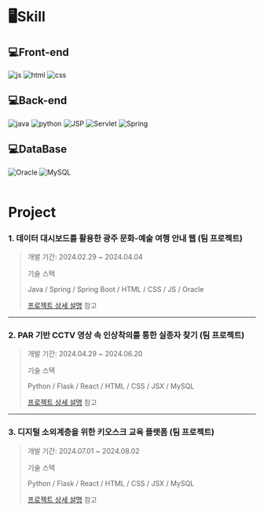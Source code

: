 # 🖥Skill

## 💻Front-end
![js](https://img.shields.io/badge/JavaScript-F7DF1E?style=for-the-badge&logo=JavaScript&logoColor=white) 
![html](https://img.shields.io/badge/HTML-239120?style=for-the-badge&logo=html5&logoColor=white) 
![css](https://img.shields.io/badge/CSS-239120?&style=for-the-badge&logo=css3&logoColor=white)

## 💻Back-end
![java](https://img.shields.io/badge/Java-ED8B00?style=for-the-badge&logo=openjdk&logoColor=white) 
![python](https://img.shields.io/badge/Python-3776AB?style=for-the-badge&logo=python&logoColor=white)
![JSP](https://img.shields.io/badge/JSS-F7DF1E?style=for-the-badge&logo=JSS&logoColor=white) 
![Servlet](https://img.shields.io/badge/Svelte-4A4A55?style=for-the-badge&logo=svelte&logoColor=FF3E00)
![Spring](https://img.shields.io/badge/Spring-6DB33F?style=for-the-badge&logo=spring&logoColor=white)

## 💻DataBase
![Oracle](https://img.shields.io/badge/Oracle-F80000?style=for-the-badge&logo=oracle&logoColor=white) 
![MySQL](https://img.shields.io/badge/MySQL-00000F?style=for-the-badge&logo=mysql&logoColor=white)
</br>
</br>

# Project

### 1. 데이터 대시보드를 활용한 광주 문화-예술 여행 안내 웹 (팀 프로젝트)  
>개발 기간: 2024.02.29 ~ 2024.04.04
>
>기술 스택
>
>Java / Spring / Spring Boot / HTML / CSS / JS / Oracle
>
>[프로젝트 상세 설명](https://github.com/JungHyung2/gitio.io) 참고

---

### 2. PAR 기반 CCTV 영상 속 인상착의를 통한 실종자 찾기 (팀 프로젝트)  
>개발 기간: 2024.04.29 ~ 2024.06.20
>
>기술 스택
>
>Python / Flask / React / HTML / CSS / JSX / MySQL
>
>[프로젝트 상세 설명](https://github.com/JungHyung2/gitio.io) 참고

---

### 3. 디지털 소외계층을 위한 키오스크 교육 플랫폼 (팀 프로젝트)  
>개발 기간: 2024.07.01 ~ 2024.08.02
>
>기술 스택
>
>Python / Flask / React / HTML / CSS / JSX / MySQL
>
>[프로젝트 상세 설명](https://github.com/JungHyung2/gitio.io) 참고

